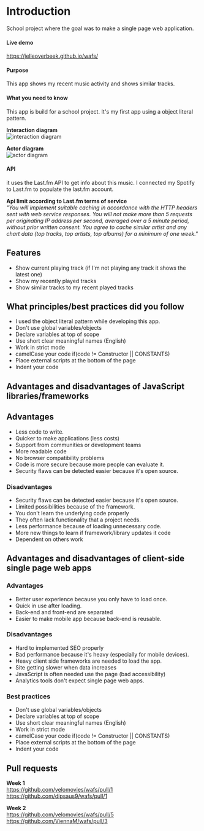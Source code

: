# Introduction
School project where the goal was to make a single page web application. 

#### Live demo
https://jelleoverbeek.github.io/wafs/

#### Purpose
This app shows my recent music activity and shows similar tracks.

#### What you need to know 
This app is build for a school project. It's my first app using a object literal pattern.

**Interaction diagram**  
![interaction diagram](https://d.pr/i/Tgz3c1+ "Interaction diagram")

**Actor diagram**  
![actor diagram](https://d.pr/i/Wg5NAr+ "actor diagram")


#### API 
it uses the Last.fm API to get info about this music. I connected my Spotify to Last.fm to populate the last.fm account.  

**Api limit according to Last.fm terms of service**  
*"You will implement suitable caching in accordance with the HTTP headers sent with web service responses. You will not make more than 5 requests per originating IP address per second, averaged over a 5 minute period, without prior written consent. You agree to cache similar artist and any chart data (top tracks, top artists, top albums) for a minimum of one week."*

## Features
* Show current playing track (if I'm not playing any track it shows the latest one)
* Show my recently played tracks
* Show similar tracks to my recent played tracks

## What principles/best practices did you follow
* I used the object literal pattern while developing this app.
* Don't use global variables/objects
* Declare variables at top of scope
* Use short clear meaningful names (English)
* Work in strict mode
* camelCase your code if(code != Constructor || CONSTANTS)
* Place external scripts at the bottom of the page
* Indent your code

## Advantages and disadvantages of JavaScript libraries/frameworks

## Advantages
* Less code to write.
* Quicker to make applications (less costs)
* Support from communities or development teams
* More readable code
* No browser compatibility problems
* Code is more secure because more people can evaluate it.
* Security flaws can be detected easier because it's open source.
 
### Disadvantages
* Security flaws can be detected easier because it's open source.
* Limited possibilities because of the framework.
* You don't learn the underlying code properly
* They often lack functionality that a project needs. 
* Less performance because of loading unnecessary code.
* More new things to learn if framework/library updates it code 
* Dependent on others work

## Advantages and disadvantages of client-side single page web apps

### Advantages
* Better user experience because you only have to load once.
* Quick in use after loading.
* Back-end and front-end are separated
* Easier to make mobile app because back-end is reusable.

### Disadvantages
* Hard to implemented SEO properly
* Bad performance because it's heavy (especially for mobile devices).
* Heavy client side frameworks are needed to load the app.
* Site getting slower when data increases
* JavaScript is often needed use the page (bad accessibility)
* Analytics tools don't expect single page web apps.

### Best practices
* Don't use global variables/objects
* Declare variables at top of scope
* Use short clear meaningful names (English)
* Work in strict mode
* camelCase your code if(code != Constructor || CONSTANTS)
* Place external scripts at the bottom of the page
* Indent your code

## Pull requests
**Week 1**  
https://github.com/velomovies/wafs/pull/1  
https://github.com/dipsaus9/wafs/pull/1

**Week 2**  
https://github.com/velomovies/wafs/pull/5  
https://github.com/ViennaM/wafs/pull/3  